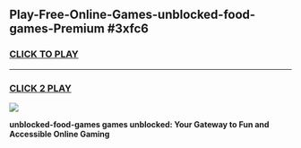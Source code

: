 
## Play-Free-Online-Games-unblocked-food-games-Premium #3xfc6
<h3>
<a href="https://premium.freeplayer.one?title=unblocked-food-games&ref=8M">CLICK TO PLAY</a></h3>
<hr>

<h3>
<a href="https://premium.freeplayer.one?title=unblocked-food-games&ref=8M">CLICK 2 PLAY</a>
  
</h3>

<a href="https://premium.freeplayer.one?title=unblocked-food-games&ref=8M"><img src="https://clearcache.store/games.png"></a>


**unblocked-food-games games unblocked: Your Gateway to Fun and Accessible Online Gaming**
